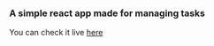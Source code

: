 ### A simple react app made for managing tasks

You can check it live [here](https://go-tasks-b2e7a.web.app/)